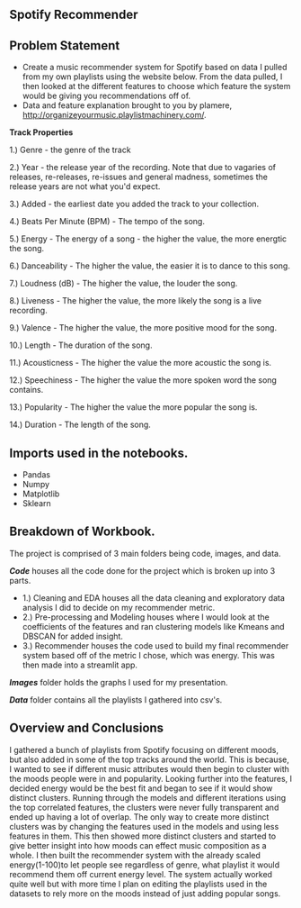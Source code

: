 ## **Spotify Recommender**

## Problem Statement
+ Create a music recommender system for Spotify based on data I pulled from my own playlists using the website below. From the data pulled, I then looked at the different features to choose which feature the system would be giving you recommendations off of. 
+ Data and feature explanation brought to you by plamere, http://organizeyourmusic.playlistmachinery.com/.

**Track Properties**

1.) Genre - the genre of the track

2.) Year - the release year of the recording. Note that due to vagaries of releases, re-releases, re-issues and general madness, sometimes the release years are not what you'd expect.

3.) Added - the earliest date you added the track to your collection.

4.) Beats Per Minute (BPM) - The tempo of the song.

5.) Energy - The energy of a song - the higher the value, the more energtic the song.

6.) Danceability - The higher the value, the easier it is to dance to this song.

7.) Loudness (dB) - The higher the value, the louder the song.

8.) Liveness - The higher the value, the more likely the song is a live recording.

9.) Valence - The higher the value, the more positive mood for the song.

10.) Length - The duration of the song.

11.) Acousticness - The higher the value the more acoustic the song is.

12.) Speechiness - The higher the value the more spoken word the song contains.

13.) Popularity - The higher the value the more popular the song is.

14.) Duration - The length of the song.

## Imports used in the notebooks.
+ Pandas
+ Numpy
+ Matplotlib
+ Sklearn

## Breakdown of Workbook.

The project is comprised of 3 main folders being code, images, and data.


***Code*** houses all the code done for the project which is broken up into 3 parts.
+ 1.) Cleaning and EDA houses all the data cleaning and exploratory data analysis I did to decide on my recommender metric.
+ 2.) Pre-processing and Modeling houses where I would look at the coefficients of the features and ran clustering models like Kmeans and DBSCAN for added insight.
+ 3.) Recommender houses the code used to build my final recommender system based off of the metric I chose, which was energy. This was then made into a streamlit app.

***Images*** folder holds the graphs I used for my presentation.

***Data*** folder contains all the playlists I gathered into csv's. 

## Overview and Conclusions

I gathered a bunch of playlists from Spotify focusing on different moods, but also added in some of the top tracks around the world. This is because, I wanted to see if different music attributes would then begin to cluster with the moods people were in and popularity. Looking further into the features, I decided energy would be the best fit and began to see if it would show distinct clusters. Running through the models and different iterations using the top correlated features, the clusters were never fully transparent and ended up having a lot of overlap. The only way to create more distinct clusters was by changing the features used in the models and using less features in them. This then showed more distinct clusters and started to give better insight into how moods can effect music composition as a whole. I then built the recommender system with the already scaled energy(1-100)to let people see regardless of genre, what playlist it would recommend them off current energy level. The system actually worked quite well but with more time I plan on editing the playlists used in the datasets to rely more on the moods instead of just adding popular songs.


